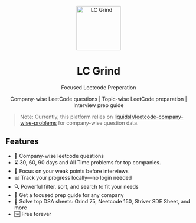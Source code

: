 <p align="center">
  <img src="https://github.com/user-attachments/assets/5e531813-6f04-4877-be40-12f800ef46b4" alt="LC Grind" width="120" />
</p>

<h1 align="center">LC Grind</h1>
<p align="center">Focused Leetcode Preperation</p>
<p align="center">Company-wise LeetCode questions | Topic-wise LeetCode preparation | Interview prep guide</p>

> Note:
> Currently, this platform relies on [liquidslr/leetcode-company-wise-problems](https://github.com/liquidslr/leetcode-company-wise-problems.git) for company-wise question data.

## Features

- 🏢 Company-wise leetcode questions
- ⌛ 30, 60, 90 days and All Time problems for top companies.  
- 🎯 Focus on your weak points before interviews  
- 📊 Track your progress locally—no login needed  
- 🔍 Powerful filter, sort, and search to fit your needs  
- 📘 Get a focused prep guide for any company  
- 📝 Solve top DSA sheets: Grind 75, Neetcode 150, Striver SDE Sheet, and more
- 🆓 Free forever
